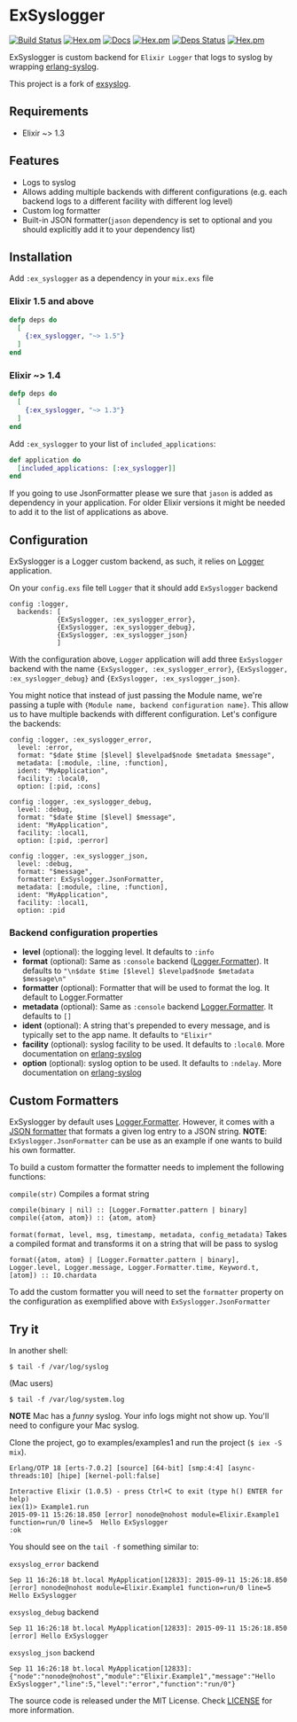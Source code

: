 
ExSyslogger
======

[![Build Status](https://travis-ci.org/slashmili/ex_syslogger.svg?branch=master)](https://travis-ci.org/slashmili/ex_syslogger)
[![Hex.pm](https://img.shields.io/hexpm/v/ex_syslogger.svg)](https://hex.pm/packages/ex_syslogger)
[![Docs](https://img.shields.io/badge/docs-latest-brightgreen.svg?style=flat)](https://hexdocs.pm/ex_syslogger/)
[![Hex.pm](https://img.shields.io/hexpm/dt/ex_syslogger.svg)](https://hex.pm/packages/ex_syslogger)
[![Deps Status](https://beta.hexfaktor.org/badge/all/github/slashmili/ex_syslogger.svg)](https://beta.hexfaktor.org/github/slashmili/ex_syslogger)
[![Hex.pm](https://img.shields.io/hexpm/l/ex_syslogger.svg)]()

ExSyslogger is custom backend for `Elixir Logger` that logs to syslog by wrapping [erlang-syslog](https://github.com/Vagabond/erlang-syslog/).

This project is a fork of [exsyslog](https://github.com/22cans/exsyslog).

## Requirements
* Elixir ~> 1.3

## Features
* Logs to syslog
* Allows adding multiple backends with different configurations (e.g. each backend logs to a different facility with different log level)
* Custom log formatter
* Built-in JSON formatter(`jason` dependency is set to optional and you should explicitly add it to your dependency list)

## Installation

Add `:ex_syslogger` as a dependency in your `mix.exs` file

### Elixir 1.5 and above

```elixir
defp deps do
  [
    {:ex_syslogger, "~> 1.5"}
  ]
end
```

### Elixir  ~> 1.4

```elixir
defp deps do
  [
    {:ex_syslogger, "~> 1.3"}
  ]
end
```

Add `:ex_syslogger` to your list of `included_applications`:

```elixir
def application do
  [included_applications: [:ex_syslogger]]
end
```

If you going to use JsonFormatter please we sure that `jason` is added as dependency in your application. For older Elixir versions it might be needed to add it to the list of applications as above.

## Configuration

ExSyslogger is a Logger custom backend, as such, it relies on [Logger](http://elixir-lang.org/docs/stable/logger/) application.

On your `config.exs` file tell `Logger` that it should add `ExSyslogger` backend
```
config :logger,
  backends: [
            {ExSyslogger, :ex_syslogger_error},
            {ExSyslogger, :ex_syslogger_debug},
            {ExSyslogger, :ex_syslogger_json}
            ]
```

With the configuration above, `Logger` application will add three `ExSyslogger` backend with the name `{ExSyslogger, :ex_syslogger_error}`, `{ExSyslogger, :ex_syslogger_debug}` and `{ExSyslogger, :ex_syslogger_json}`.

You might notice that instead of just passing the Module name, we're passing a tuple with `{Module name, backend configuration name}`. This allow us to have multiple backends with different configuration. Let's configure the backends:

```
config :logger, :ex_syslogger_error,
  level: :error,
  format: "$date $time [$level] $levelpad$node $metadata $message",
  metadata: [:module, :line, :function],
  ident: "MyApplication",
  facility: :local0,
  option: [:pid, :cons]

config :logger, :ex_syslogger_debug,
  level: :debug,
  format: "$date $time [$level] $message",
  ident: "MyApplication",
  facility: :local1,
  option: [:pid, :perror]

config :logger, :ex_syslogger_json,
  level: :debug,
  format: "$message",
  formatter: ExSyslogger.JsonFormatter,
  metadata: [:module, :line, :function],
  ident: "MyApplication",
  facility: :local1,
  option: :pid
```


### Backend configuration properties

* __level__ (optional): the logging level. It defaults to `:info`
* __format__ (optional): Same as `:console` backend ([Logger.Formatter](http://elixir-lang.org/docs/stable/logger/)). It defaults to `"\n$date $time [$level] $levelpad$node $metadata $message\n"`
* __formatter__ (optional): Formatter that will be used to format the log. It default to Logger.Formatter
* __metadata__ (optional): Same as `:console` backend [Logger.Formatter](http://elixir-lang.org/docs/stable/logger/). It defaults to `[]`
* __ident__ (optional): A string that's prepended to every message, and is typically set to the app name. It defaults to `"Elixir"`
* __facility__ (optional): syslog facility to be used. It defaults to `:local0`. More documentation on [erlang-syslog](https://github.com/Vagabond/erlang-syslog/#syslogopenident-logopt-facility---ok-port)
* __option__ (optional): syslog option to be used. It defaults to `:ndelay`. More documentation on [erlang-syslog](https://github.com/Vagabond/erlang-syslog/#syslogopenident-logopt-facility---ok-port)

## Custom Formatters
ExSyslogger by default uses [Logger.Formatter](http://elixir-lang.org/docs/stable/logger/Logger.Formatter.html). However, it comes with a [JSON formatter](http://hexdocs.pm/exsyslog/1.0.1) that formats a given log entry to a JSON string. __NOTE__: `ExSyslogger.JsonFormatter` can be use as an example if one wants to build his own formatter.

To build a custom formatter the formatter needs to implement the following functions:

`compile(str)`
Compiles a format string
```
compile(binary | nil) :: [Logger.Formatter.pattern | binary]
compile({atom, atom}) :: {atom, atom}
```

`format(format, level, msg, timestamp, metadata, config_metadata)`
Takes a compiled format and transforms it on a string that will be pass to syslog
```
format({atom, atom} | [Logger.Formatter.pattern | binary], Logger.level, Logger.message, Logger.Formatter.time, Keyword.t, [atom]) :: IO.chardata
```

To add the custom formatter you will need to set the `formatter` property on the configuration as exemplified above with `ExSyslogger.JsonFormatter`

## Try it

In another shell:

```
$ tail -f /var/log/syslog
```

(Mac users)
```
$ tail -f /var/log/system.log
```
__NOTE__ Mac has a *funny* syslog. Your info logs might not show up. You'll need to configure your Mac syslog.

Clone the project, go to examples/examples1 and run the project (`$ iex -S mix`).

```
Erlang/OTP 18 [erts-7.0.2] [source] [64-bit] [smp:4:4] [async-threads:10] [hipe] [kernel-poll:false]

Interactive Elixir (1.0.5) - press Ctrl+C to exit (type h() ENTER for help)
iex(1)> Example1.run
2015-09-11 15:26:18.850 [error] nonode@nohost module=Elixir.Example1 function=run/0 line=5  Hello ExSyslogger
:ok
```

You should see on the `tail -f` something similar to:

`exsyslog_error` backend
```
Sep 11 16:26:18 bt.local MyApplication[12833]: 2015-09-11 15:26:18.850 [error] nonode@nohost module=Elixir.Example1 function=run/0 line=5  Hello ExSyslogger
```

`exsyslog_debug` backend
```
Sep 11 16:26:18 bt.local MyApplication[12833]: 2015-09-11 15:26:18.850 [error] Hello ExSyslogger
```

`exsyslog_json` backend
```
Sep 11 16:26:18 bt.local MyApplication[12833]: {"node":"nonode@nohost","module":"Elixir.Example1","message":"Hello ExSyslogger","line":5,"level":"error","function":"run/0"}
```

The source code is released under the MIT License. Check [LICENSE](LICENSE) for more information.
